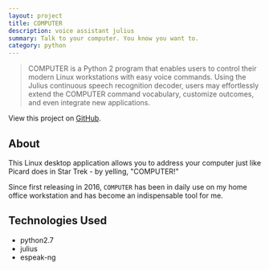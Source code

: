 ```yaml
---
layout: project
title: COMPUTER
description: voice assistant julius
summary: Talk to your computer. You know you want to.
category: python
---
```

> COMPUTER is a Python 2 program that enables users to control their modern Linux workstations with easy voice commands. Using the Julius continuous speech recognition decoder, users may effortlessly extend the COMPUTER command vocabulary, customize outcomes, and even integrate new applications.

View this project on [GitHub](https://github.com/SacredData/COMPUTER).

## About

This Linux desktop application allows you to address your computer just like Picard does in Star Trek - by yelling, "COMPUTER!"

Since first releasing in 2016, `COMPUTER` has been in daily use on my home office workstation and has become an indispensable tool for me.

## Technologies Used

- python2.7
- julius
- espeak-ng
